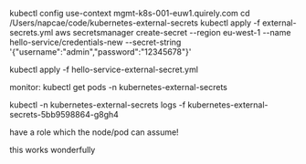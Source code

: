 kubectl config use-context mgmt-k8s-001-euw1.quirely.com
cd /Users/napcae/code/kubernetes-external-secrets
kubectl apply -f external-secrets.yml
aws secretsmanager create-secret --region eu-west-1 --name hello-service/credentials-new --secret-string '{"username":"admin","password":"12345678"}'

kubectl apply -f hello-service-external-secret.yml

monitor:
kubectl get pods -n kubernetes-external-secrets

kubectl -n kubernetes-external-secrets logs -f kubernetes-external-secrets-5bb9598864-g8gh4


have a role which the node/pod can assume!

this works wonderfully
